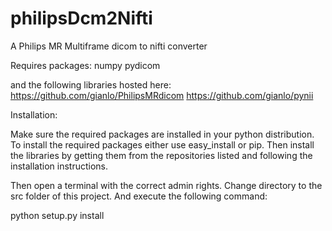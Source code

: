 philipsDcm2Nifti
================

A Philips MR Multiframe dicom to nifti converter

Requires packages:
numpy
pydicom

and the following libraries hosted here:
https://github.com/gianlo/PhilipsMRdicom
https://github.com/gianlo/pynii

Installation:

Make sure the required packages are installed in your python distribution.
To install the required packages either use easy_install or pip.
Then install the libraries by getting them from the repositories listed and following the installation instructions.

Then open a terminal with the correct admin rights.
Change directory to the src folder of this project.
And execute the following command:

python setup.py install
